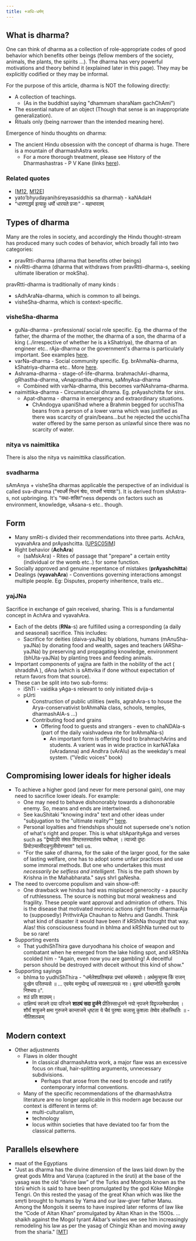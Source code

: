 ```yaml
---
title: +अधि-धर्मम्
---
```


## What is dharma?

One can think of dharma as a collection of role-appropriate codes of good behavior which benefits other beings (fellow members of the society, animals, the plants, the spirits ...). The dharma has very powerful motivations and theory behind it (explained later in this page). They may be explicitly codified or they may be informal.

For the purpose of this article, dharma is NOT the following directly:

- A collection of teachings.
    - (As in the buddhist saying "dhammam sharaNam gachChAmi")
- The essential nature of an object (Though that sense is an inappropriate generalization).
- Rituals only (being narrower than the intended meaning here).

Emergence of hindu thoughts on dharma:

- The ancient Hindu obsession with the concept of dharma is huge. There is a mountain of dharmashAstra works.
    - For a more thorough treatment, please see History of the Dharmashastras - P V Kane (links [here](https://sites.google.com/site/samskrtamsfo/prayogah/dharmasastram)).

### Related quotes
- \[[M12](http://www.sacred-texts.com/hin/mbs/mbs12037.htm), [M12E](http://www.sacred-texts.com/hin/m12/m12a036.htm#fr_117)\]
- yato’bhyudayaniḥśreyasasiddhis sa dharmaḥ - kaNAdaH
- "धारणाद्धर्म इत्याहुः धर्मो धारयते प्रजाः" \- महाभारतम्

## Types of dharma

Many are the roles in society, and accordingly the Hindu thought-stream has produced many such codes of behavior, which broadly fall into two categories:

-  pravRtti-dharma (dharma that benefits other beings) 
- nivRtti-dharma (dharma that withdraws from pravRtti-dharma-s, seeking ultimate liberation or mokSha).

pravRtti-dharma is traditionally of many kinds :

- sAdhAraNa-dharma, which is common to all beings.
- visheSha-dharma, which is context-specific.

### visheSha-dharma
- guNa-dharma - professional/ social role specific. Eg. the dharma of the father, the dharma of the mother, the dharma of a son, the dharma of a king (../irrespective of whether he is a kShatriya), the dharma of an engineer etc.. rAja-dharma or the government's dharma is particularly important. See examples [here](../social-cultivation/clan/varna-theory/).
- varNa-dharma - Social community specific. Eg. brAhmaNa-dharma, kShatriya-dharma etc.. More [here](../../social-cultivation/clan/varna-theory/).
- Ashrama-dharma - stage-of-life-dharma. brahmachAri-dharma, gRhastha-dharma, vAnaprastha-dharma, saMnyAsa-dharma
    - Combined with varNa-dharma, this becomes varNAshrama-dharma.
- naimittika-dharma - Circumstancial dhrama. Eg. prAyashchitta for sins.
    - Apat-dharma - dharma in emergency and extraordinary situations.
        -  ChAndogya upaniShad where a Brahmin begged for ucchisTha beans from a person of a lower varna which was justified as there was scarcity of grain/beans...but he rejected the ucchisTha water offered by the same person as unlawful since there was no scarcity of water.



### nitya vs naimittika
There is also the nitya vs naimittika classification.

### svadharma
sAmAnya + visheSha dharmas applicable the perspective of an individual is called sva-dharma ("स्वधर्मे निधनं श्रेयः, परधर्मो भयावहः"). It is derived from shAstra-s, not upbringing. It's "यथा-शक्ति"ness depends on factors such as environment, knowledge, vAsana-s etc.. though.

## Form

- Many smRti-s divided their recommendations into three parts. AchAra, vyavahAra and prAyashcitta. \[[UPSC05](https://books.google.com/books?id=yWfeU9eQd5YC&pg=SL1-PA174&lpg=SL1-PA174&dq=AchAra+vyavahara+prayashcitta&source=bl&ots=MJQb21hyU_&sig=n62rTw_gHZlfPijo38k9r6YJECU&hl=sa&sa=X&ved=0CBsQ6AEwAGoVChMI-4vps6XnxgIVCqOICh2W_QXx#v=onepage&q=AchAra%20vyavahara%20prayashcitta&f=false)[IM](http://i.imgur.com/2pcqltY.png)\]
- Right behavior (**AchAra**)
    - (saMskAra) - Rites of passage that "prepare" a certain entity (individual or the womb etc..) for some function.
- Socially approved and genuine repentance of mistakes (**prAyashchitta**)
- Dealings (**vyavahAra**) - Conventions governing interactions amongst multiple people. Eg: Disputes, property inheritence, trails etc..

### yajJNa
Sacrifice in exchange of gain received, sharing. This is a fundamental concept in AchAra and vyavahAra.
- Each of the debts (**RNa**-s) are fulfilled using a corresponding (a daily and seasonal) sacrifice. This includes:
    - Sacrifice for deities (daiva-yaJNa) by oblations, humans (mAnuSha-yaJNa) by donating food and wealth, sages and teachers (ARSha-yaJNa) by preserving and propagating knowledge, environment (bhUta-yaJNa) by planting trees and feeding animals.
- Important components of yajjna are faith in the nobility of the act ( shraddhA ), dAna (which is sAttvika if done without expectation of return favors from that source).
- These can be split into two sub-forms:
    - iShTi - vaidika yAga-s relevant to only initiated dvija-s
    - pUrti
        - Construction of public utilities (wells, agrahAra-s to house the Arya-conservativist brAhmaNa class, schools, temples, dharmashAlA-s ...)
        - Contributing food and grains 
            - Offering food to guests and strangers - even to chaNDAla-s (part of the daily vaishvadeva rite for brAhmaNa-s)
                - An important form is offering food to brahmachArins and students. A varient was in wide practice in karNATaka (vAradanna) and Andhra (vArAlu) as the weekday's meal system. ("Vedic voices" book)

## Compromising lower ideals for higher ideals

- To achieve a higher good (and never for mere personal gain), one may need to sacrifice lower ideals. For example:
    - One may need to behave dishonorably towards a dishonorable enemy. So, means and ends are intertwined.
    - See kauShitaki "knowing indra" text and other ideas under "subjugation to the "ultimate reality"" [here](../../bases/books/index/).
    - Personal loyalties and friendships should not supersede one's notion of what's right and proper. This is what sItAparityAga and verses such as "द्वेष्योऽपि संमतः शिष्टस्तस्यार्तस्य यथौषधम् । त्याज्यो दुष्टः प्रियोऽप्यासीदङ्गुलीवोरगक्षता" tell us.  
    - "For the sake of dharma, for the sake of the larger good, for the sake of lasting welfare, one has to adopt some unfair practices and use some immoral methods. But one who undertakes this must _necessarily be selfless and intelligent_. This is the path shown by Krishna in the Mahabharata." says shrI gaNesha.
- The need to overcome populism and vain show-off:
    - One drawback we hindus had was misplaced generocity - a paucity of ruthlessness. The source is nothing but moral weakness and fragility. These people want approval and admiration of others. This is the disease that motivated moronic actions right from dharmarAja to (supposedly) PrithvirAja Chauhan to Nehru and Gandhi. Think what kind of disaster it would have been if kRShNa thought that way. Alas! this consciousness found in bhIma and kRShNa turned out to be so rare!
- Supporting events
    - That yudhiShThira gave duryodhana his choice of weapon and combatant when he emerged from the lake hiding spot, and kRShNa scolded him - "Again, even now you are gambling! A deceitful person should be destroyed with deceit without this kind of show."
- Supporting sayings
    - bhIma to yudhiShThira - "धर्मलेशप्रतिच्छन्नः प्रभवं धर्मकामयोः। अर्थमुत्सृज्य किं राजन् दुःखेन परितप्यसे ॥ ... एवमेव मनुष्येन्द्र धर्मं त्यक्त्वाऽल्पकं नरः। बृहन्तं धर्ममाप्नोति बुधानामेष निश्चयः॥".
    - शठं प्रति शाठ्यम्।
    - दाक्षिण्यं स्वजने दया परिजने **शाठ्यं सदा दुर्जने** प्रीतिस्साधुजने नयो नृपजने विद्वज्जनेष्वार्जवम् । शौर्यं शत्रुजने क्षमा गुरुजने कान्ताजनॆ धृष्टता ये चैवं पुरुषाः कलासु कुशलाः तेष्वेव लोकस्थितिः ॥ \- नीतिशतकम्

## Modern context
- Other adjustments
    - Flaws in older thought
        - In classical dharmashAstra work, a major flaw was an excessive focus on ritual, hair-splitting arguments, unnecessary subdivisions.
            - Perhaps that arose from the need to encode and ratify contemporary informal conventions.
    - Many of the specific recommendations of the dharmashAstra literature are no longer applicable in this modern age because our context is different in terms of:
        - multi-culturalism,
        - technology
        - locus within societies that have deviated too far from the classical patterns.

## Parallels elsewhere

- maat of the Egyptians
- "Just as dharma has the divine dimension of the laws laid down by the great gods Mitra and Varuṇa (captured in the śruti) at the base of the yasag was the old “divine law” of the Turks and Mongols known as the törü which is said to have been promulgated by the god Köke Möngke Tengri. On this rested the yasag of the great Khan which was like the smṛti brought to humans by Yama and our law-giver father Manu.  Among the Mongols it seems to have inspired later reforms of law like the “Code of Altan Khan” promulgated by Altan Khan in the 1500s. ... shaikh against the Mogol tyrant Akbar’s wishes we see him increasingly remodeling his law as per the yasag of Chingiz Khan and moving away from the sharia." \[[MT](https://manasataramgini.wordpress.com/2017/07/30/mongolica-chingiz-khan-and-the-rest/)\]